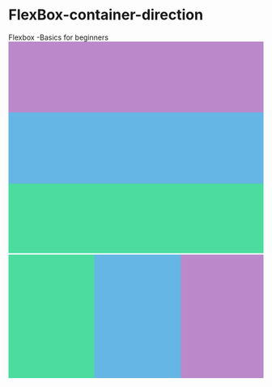 # FlexBox-container-direction
Flexbox -Basics for beginners
![Horizonal image - Playing with Flexbox direction](/Images/horizontal.png)
![Vertial image - Playing with Flexbox direction](/Images/vertical.png)
